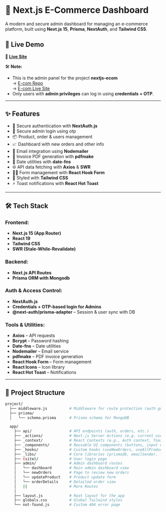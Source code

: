 # 🛒 Next.js E-Commerce Dashboard

A modern and secure admin dashboard for managing an e-commerce platform, built using **Next.js 15**, **Prisma**, **NextAuth**, and **Tailwind CSS**.


## 🚀 Live Demo

**🔗 [Live Site](https://nextjs-ecom-admin-panel.vercel.app)**

🛠 **Note:**
- This is the admin panel for the project **nextjs-ecom**  
  → [E-com Repo](https://github.com/aman8990/nextjs-ecom)  
  → [E-com Live Site](https://nextjs-ecom-ochre.vercel.app)
- Only users with **admin privileges** can log in using **credentials + OTP**.

---

## ✨ Features

- 🔐 Secure authentication with **NextAuth.js**
- 🔐 Secure admin login using otp
- 📦 Product, order & users management
- 📈 Dashboard with new orders and other info
- 📧 Email integration using **Nodemailer**
- 📄 Invoice PDF generation with **pdfmake**
- 📅 Date utilities with **date-fns**
- 🌐 API data fetching with **Axios** & **SWR**
- 🧙‍♂️ Form management with **React Hook Form**
- 💅 Styled with **Tailwind CSS**
- ⚡ Toast notifications with **React Hot Toast**

---

## 🛠️ Tech Stack

### Frontend:
- **Next.js 15 (App Router)**
- **React 19**
- **Tailwind CSS**
- **SWR (Stale-While-Revalidate)**

### Backend:
- **Next.js API Routes**
- **Prisma ORM with Mongodb**

### Auth & Access Control:
- **NextAuth.js**
- **Credentials + OTP-based login for Admins**
- **@next-auth/prisma-adapter** – Session & user sync with DB

### Tools & Utilities:
- **Axios** – API requests
- **Bcrypt** – Password hashing
- **Date-fns** – Date utilities
- **Nodemailer** – Email service
- **pdfmake** – PDF invoice generation
- **React Hook Form** – Form management
- **React Icons** – Icon library
- **React Hot Toast** – Notifications

---

## 📂 Project Structure

```bash
project/
  ├── middleware.js          # Middleware for route protection (auth guard)
  ├── prisma/
  │   └── schema.prisma      # Prisma schema for MongoDB

  app/
    ├── api/                 # API endpoints (auth, orders, etc.)
    ├── _actions/            # Next.js Server Actions (e.g. current user, session)
    ├── _context/            # React Contexts (e.g., Auth context, Toast context)
    ├── _components/         # Reusable UI components (buttons, input etc.)
    ├── _hooks/              # Custom hooks (useNewOrders, useAllProducts etc.)
    ├── _libs/               # Core libraries (prismadb, emailSender, fetcher etc.)
    ├── (site)/              # User login page
    ├── admin/               # Admin dashboard routes
    │   └── dashboard        # Main admin dashboard view
    │   └── newOrders        # Page to review new orders
    │   └── updateProduct    # Product update form
    │   └── orderDetails     # Detailed order view
    │   ||                   # More Routes
    │
    ├── layout.js            # Root layout for the app
    ├── globals.css          # Global Tailwind styles
    └── not-found.js         # Custom 404 error page
```
